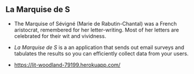## La Marquise de S

* The Marquise of Sévigné (Marie de Rabutin-Chantal) was a French aristocrat, remembered for her letter-writing. Most of her letters are celebrated for their wit and vividness.

* _La Marquise de S_ is a an application that sends out email surveys and tabulates the results so you can efficiently collect data from your users.

* https://lit-woodland-79199.herokuapp.com/

